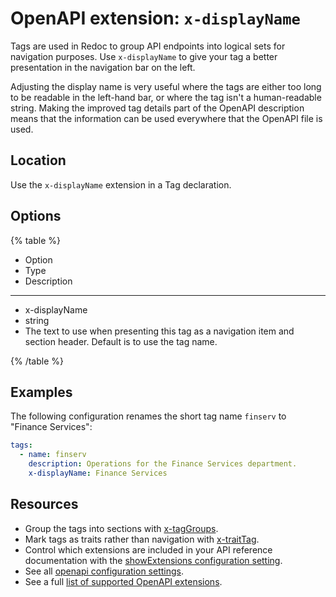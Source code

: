 # OpenAPI extension: `x-displayName`


Tags are used in Redoc to group API endpoints into logical sets for navigation purposes.
Use `x-displayName` to give your tag a better presentation in the navigation bar on the left.

Adjusting the display name is very useful where the tags are either too long to be readable in the left-hand bar, or where the tag isn't a human-readable string.
Making the improved tag details part of the OpenAPI description means that the information can be used everywhere that the OpenAPI file is used.

## Location

Use the `x-displayName` extension in a Tag declaration.

## Options

{% table %}

- Option
- Type
- Description

---

- x-displayName
- string
- The text to use when presenting this tag as a navigation item and section header.
  Default is to use the tag name.

{% /table %}

## Examples

The following configuration renames the short tag name `finserv` to "Finance Services":

```yaml
tags:
  - name: finserv
    description: Operations for the Finance Services department.
    x-displayName: Finance Services
```

## Resources

- Group the tags into sections with [x-tagGroups](./x-tag-groups.md).
- Mark tags as traits rather than navigation with [x-traitTag](./x-trait-tag.md).
- Control which extensions are included in your API reference documentation with the [showExtensions configuration setting](../../../config/openapi/show-extensions.md).
- See all [openapi configuration settings](../../../config/openapi/index.md).
- See a full [list of supported OpenAPI extensions](./index.md).
